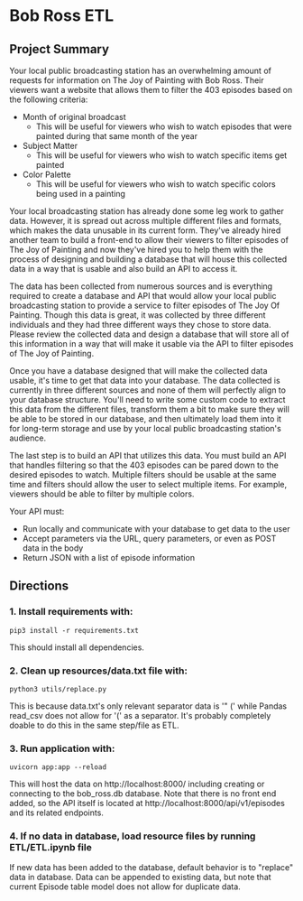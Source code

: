 # Bob Ross ETL

## Project Summary

Your local public broadcasting station has an overwhelming amount of requests for information on The Joy of Painting with Bob Ross. Their viewers want a website that allows them to filter the 403 episodes based on the following criteria:

- Month of original broadcast
	- This will be useful for viewers who wish to watch episodes that were painted during that same month of the year
- Subject Matter
	- This will be useful for viewers who wish to watch specific items get painted
- Color Palette
	- This will be useful for viewers who wish to watch specific colors being used in a painting

Your local broadcasting station has already done some leg work to gather data. However, it is spread out across multiple different files and formats, which makes the data unusable in its current form. They've already hired another team to build a front-end to allow their viewers to filter episodes of The Joy of Painting and now they've hired you to help them with the process of designing and building a database that will house this collected data in a way that is usable and also build an API to access it.

The data has been collected from numerous sources and is everything required to create a database and API that would allow your local public broadcasting station to provide a service to filter episodes of The Joy Of Painting. Though this data is great, it was collected by three different individuals and they had three different ways they chose to store data. Please review the collected data and design a database that will store all of this information in a way that will make it usable via the API to filter episodes of The Joy of Painting.

Once you have a database designed that will make the collected data usable, it's time to get that data into your database. The data collected is currently in three different sources and none of them will perfectly align to your database structure. You'll need to write some custom code to extract this data from the different files, transform them a bit to make sure they will be able to be stored in our database, and then ultimately load them into it for long-term storage and use by your local public broadcasting station's audience.

The last step is to build an API that utilizes this data. You must build an API that handles filtering so that the 403 episodes can be pared down to the desired episodes to watch. Multiple filters should be usable at the same time and filters should allow the user to select multiple items. For example, viewers should be able to filter by multiple colors.

Your API must:
- Run locally and communicate with your database to get data to the user
- Accept parameters via the URL, query parameters, or even as POST data in the body
- Return JSON with a list of episode information

## Directions

### 1. Install requirements with:
```
pip3 install -r requirements.txt
```

This should install all dependencies.

### 2. Clean up resources/data.txt file with:
```
python3 utils/replace.py
```

This is because data.txt's only relevant separator data is '" (' while Pandas read_csv does not allow for '(' as a separator. It's probably completely doable to do this in the same step/file as ETL.

### 3. Run application with:
```
uvicorn app:app --reload
```

This will host the data on http://localhost:8000/ including creating or connecting to the bob_ross.db database. Note that there is no front end added, so the API itself is located at http://localhost:8000/api/v1/episodes and its related endpoints.

### 4. If no data in database, load resource files by running ETL/ETL.ipynb file

If new data has been added to the database, default behavior is to "replace" data in database. Data can be appended to existing data, but note that current Episode table model does not allow for duplicate data.
